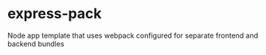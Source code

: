 # express-pack
Node app template that uses webpack configured for separate frontend and backend bundles
